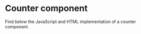# Counter component

Find below the JavaScript and HTML implementation of a counter component.

<script setup>
  import { onMounted, onUnmounted, nextTick } from 'vue';
  import CounterHtmlRaw from './Counter.html?raw';

  const tabs = [
    {
      label: 'Counter.js',
    },
    {
      label: 'Counter.html',
    },
    {
      label: 'app.js',
    },
  ];
  let counter;
  onMounted(async () => {
    const { default: Counter } = await import('./Counter.js');
    await nextTick();
    [counter] = Counter.$factory('Counter');
  });
  onUnmounted(() => {
    counter.$destroy();
  });
</script>

<div class="my-4 p-10 rounded bg-vp-bg-alt text-center" v-html="CounterHtmlRaw"></div>

<Tabs :items="tabs">
  <template #content-1>

<<< ./guide/recipes/counter-component/Counter.js

  </template>
  <template #content-2>

<<< ./guide/recipes/counter-component/Counter.html

  </template>
  <template #content-3>

```js
import { Base, createApp } from '@studiometa/js-toolkit';
import Counter from './Counter.js';

class App extends Base {
  static config = {
    name: 'App',
    components: {
      Counter,
    },
  };
}

export default createApp(App, document.body);
```

  </template>
</Tabs>
